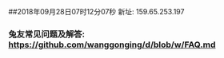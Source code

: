##2018年09月28日07时12分07秒 新址: 159.65.253.197
### 兔友常见问题及解答: https://github.com/wanggonging/d/blob/w/FAQ.md
